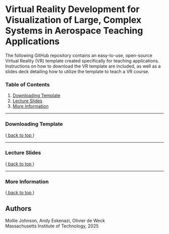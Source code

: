 # Virtual Reality Development for Visualization of Large, Complex Systems in Aerospace Teaching Applications
The following GitHub repository contains an easy-to-use, open-source Virtual Reality (VR) template created specifically for teaching applications. Instructions on how to download the VR template are included, as well as a slides deck detailing how to utilize the template to teach a VR course.

### Table of Contents 

1. [ Downloading Template ](#S1)
2. [ Lecture Slides ](#S2)
3. [ More Information ](#S3)

---
<a name="S1"></a>
### Downloading Template

([ back to top ](#back_to_top))

---
<a name="S2"></a>
### Lecture Slides

<object data="https://github.com/mojohn23/CAD2VR/blob/main/Teaching%20Material/Unity%20for%20Engineers.pdf" width="1000" height="1000" type='application/pdf'></object>

([ back to top ](#back_to_top))

---
<a name="S3"></a>
### More Information

([ back to top ](#back_to_top))

## Authors

Mollie Johnson, Andy Eskenazi, Olivier de Weck <br />
Massachusetts Institute of Technology, 2025 <br />

